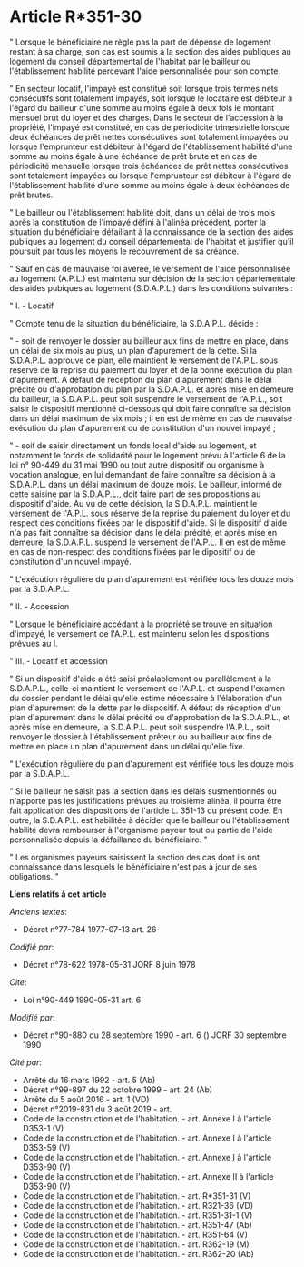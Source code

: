 # Article R*351-30

" Lorsque le bénéficiaire ne règle pas la part de dépense de logement restant à sa charge, son cas est soumis à la section
des aides publiques au logement du conseil départemental de l'habitat par le bailleur ou l'établissement habilité percevant
l'aide personnalisée pour son compte.

" En secteur locatif, l'impayé est constitué soit lorsque trois termes nets consécutifs sont totalement impayés, soit lorsque
le locataire est débiteur à l'égard du bailleur d'une somme au moins égale à deux fois le montant mensuel brut du loyer et
des charges. Dans le secteur de l'accession à la propriété, l'impayé est constitué, en cas de périodicité trimestrielle
lorsque deux échéances de prêt nettes consécutives sont totalement impayées ou lorsque l'emprunteur est débiteur à l'égard de
l'établissement habilité d'une somme au moins égale à une échéance de prêt brute et en cas de périodicité mensuelle lorsque
trois échéances de prêt nettes consécutives sont totalement impayées ou lorsque l'emprunteur est débiteur à l'égard de
l'établissement habilité d'une somme au moins égale à deux échéances de prêt brutes.

" Le bailleur ou l'établissement habilité doit, dans un délai de trois mois après la constitution de l'impayé défini à
l'alinéa précédent, porter la situation du bénéficiaire défaillant à la connaissance de la section des aides publiques au
logement du conseil départemental de l'habitat et justifier qu'il poursuit par tous les moyens le recouvrement de sa créance.

" Sauf en cas de mauvaise foi avérée, le versement de l'aide personnalisée au logement (A.P.L.) est maintenu sur décision de
la section départementale des aides pubiques au logement (S.D.A.P.L.) dans les conditions suivantes :

" I. - Locatif

" Compte tenu de la situation du bénéficiaire, la S.D.A.P.L. décide :

" - soit de renvoyer le dossier au bailleur aux fins de mettre en place, dans un délai de six mois au plus, un plan
d'apurement de la dette. Si la S.D.A.P.L. approuve ce plan, elle maintient le versement de l'A.P.L. sous réserve de la
reprise du paiement du loyer et de la bonne exécution du plan d'apurement. A défaut de réception du plan d'apurement dans le
délai précité ou d'approbation du plan par la S.D.A.P.L. et après mise en demeure du bailleur, la S.D.A.P.L. peut soit
suspendre le versement de l'A.P.L., soit saisir le dispositif mentionné ci-dessous qui doit faire connaître sa décision dans
un délai maximum de six mois ; il en est de même en cas de mauvaise exécution du plan d'apurement ou de constitution d'un
nouvel impayé ;

" - soit de saisir directement un fonds local d'aide au logement, et notamment le fonds de solidarité pour le logement prévu
à l'article 6 de la loi n° 90-449 du 31 mai 1990 ou tout autre dispositif ou organisme à vocation analogue, en lui demandant
de faire connaître sa décision à la S.D.A.P.L. dans un délai maximum de douze mois. Le bailleur, informé de cette saisine par
la S.D.A.P.L., doit faire part de ses propositions au dispositif d'aide. Au vu de cette décision, la S.D.A.P.L. maintient le
versement de l'A.P.L. sous réserve de la reprise du paiement du loyer et du respect des conditions fixées par le dispositif
d'aide. Si le dispositif d'aide n'a pas fait connaître sa décision dans le délai précité, et après mise en demeure, la
S.D.A.P.L. suspend le versement de l'A.P.L. Il en est de même en cas de non-respect des conditions fixées par le dipositif ou
de constitution d'un nouvel impayé.

" L'exécution régulière du plan d'apurement est vérifiée tous les douze mois par la S.D.A.P.L.

" II. - Accession

" Lorsque le bénéficiaire accédant à la propriété se trouve en situation d'impayé, le versement de l'A.P.L. est maintenu
selon les dispositions prévues au I.

" III. - Locatif et accession

" Si un dispositif d'aide a été saisi préalablement ou parallèlement à la S.D.A.P.L., celle-ci maintient le versement de
l'A.P.L. et suspend l'examen du dossier pendant le délai qu'elle estime nécessaire à l'élaboration d'un plan d'apurement de
la dette par le dispositif. A défaut de réception d'un plan d'apurement dans le délai précité ou d'approbation de la
S.D.A.P.L., et après mise en demeure, la S.D.A.P.L. peut soit suspendre l'A.P.L., soit renvoyer le dossier à l'établissement
prêteur ou au bailleur aux fins de mettre en place un plan d'apurement dans un délai qu'elle fixe.

" L'exécution régulière du plan d'apurement est vérifiée tous les douze mois par la S.D.A.P.L.

" Si le bailleur ne saisit pas la section dans les délais susmentionnés ou n'apporte pas les justifications prévues au
troisième alinéa, il pourra être fait application des dispositions de l'article L. 351-13 du présent code. En outre, la
S.D.A.P.L. est habilitée à décider que le bailleur ou l'établissement habilité devra rembourser à l'organisme payeur tout ou
partie de l'aide personnalisée depuis la défaillance du bénéficiaire. "

" Les organismes payeurs saisissent la section des cas dont ils ont connaissance dans lesquels le bénéficiaire n'est pas à
jour de ses obligations. "

**Liens relatifs à cet article**

_Anciens textes_:

  - Décret n°77-784 1977-07-13 art. 26

_Codifié par_:

  - Décret n°78-622 1978-05-31 JORF 8 juin 1978

_Cite_:

  - Loi n°90-449 1990-05-31 art. 6

_Modifié par_:

  - Décret n°90-880 du 28 septembre 1990 - art. 6 () JORF 30 septembre 1990

_Cité par_:

  - Arrêté du 16 mars 1992 - art. 5 (Ab)
  - Décret n°99-897 du 22 octobre 1999 - art. 24 (Ab)
  - Arrêté du 5 août 2016 - art. 1 (VD)
  - Décret n°2019-831 du 3 août 2019 - art.
  - Code de la construction et de l'habitation. - art. Annexe I à l'article D353-1 (V)
  - Code de la construction et de l'habitation. - art. Annexe I à l'article D353-59 (V)
  - Code de la construction et de l'habitation. - art. Annexe I à l'article D353-90 (V)
  - Code de la construction et de l'habitation. - art. Annexe II à l'article D353-90 (V)
  - Code de la construction et de l'habitation. - art. R*351-31 (V)
  - Code de la construction et de l'habitation. - art. R321-36 (VD)
  - Code de la construction et de l'habitation. - art. R351-31-1 (V)
  - Code de la construction et de l'habitation. - art. R351-47 (Ab)
  - Code de la construction et de l'habitation. - art. R351-64 (V)
  - Code de la construction et de l'habitation. - art. R362-19 (M)
  - Code de la construction et de l'habitation. - art. R362-20 (Ab)

